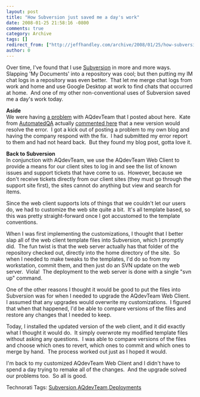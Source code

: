 ```yaml
---
layout: post
title: "How Subversion just saved me a day's work"
date: 2008-01-25 21:58:16 -0800
comments: true
category: Archive
tags: []
redirect_from: ["http://jeffhandley.com/archive/2008/01/25/how-subversion-just-saved-me-a-days-work.aspx"].aspx
author: 0
---
```

<!-- more -->
<p>Over time, I've found that I use <a href="http://subversion.tigris.org/" target="_blank">Subversion</a> in more and more ways.  Slapping 'My Documents' into a repository was cool; but then putting my IM chat logs in a repository was even better.  That let me merge chat logs from work and home and use Google Desktop at work to find chats that occurred at home.  And one of my other non-conventional uses of Subversion saved me a day's work today.</p>  <p><strong>Aside     <br /></strong>We were having <a href="http://blog.jeffhandley.com/archive/2008/01/14/aqdevteam---crash-editing-permissions.aspx" target="_blank">a problem</a> with AQdevTeam that I posted about here.  Kate from <a href="http://www.automatedqa.com/" target="_blank">AutomatedQA</a> actually <a href="http://blog.jeffhandley.com/archive/2008/01/14/aqdevteam---crash-editing-permissions.aspx#62" target="_blank">commented here</a> that a new version would resolve the error.  I got a kick out of posting a problem to my own blog and having the company respond with the fix.  I had submitted my error report to them and had not heard back.  But they found my blog post, gotta love it.</p>  <p><strong>Back to Subversion</strong>    <br />In conjunction with AQdevTeam, we use the AQdevTeam Web Client to provide a means for our client sites to log in and see the list of known issues and support tickets that have come to us.  However, because we don't receive tickets directly from our client sites (they must go through the support site first), the sites cannot do anything but view and search for items.</p>  <p>Since the web client supports lots of things that we couldn't let our users do, we had to customize the web site quite a bit.  It's all template based, so this was pretty straight-forward once I got accustomed to the template conventions.</p>  <p>When I was first implementing the customizations, I thought that I better slap all of the web client template files into Subversion, which I promptly did.  The fun twist is that the web server actually has that folder of the repository checked out, directly into the home directory of the site.  So when I needed to make tweaks to the templates, I'd do so from my workstation, commit them, and then just do an SVN update on the web server.  Viola!  The deployment to the web server is done with a single "svn up" command.</p>  <p>One of the other reasons I thought it would be good to put the files into Subversion was for when I needed to upgrade the AQdevTeam Web Client.  I assumed that any upgrades would overwrite my customizations.  I figured that when that happened, I'd be able to compare versions of the files and restore any changes that I needed to keep.</p>  <p>Today, I installed the updated version of the web client, and it did exactly what I thought it would do.  It simply overwrote my modified template files without asking any questions.  I was able to compare versions of the files and choose which ones to revert, which ones to commit and which ones to merge by hand.  The process worked out just as I hoped it would.</p>  <p>I'm back to my customized AQdevTeam Web Client and I didn't have to spend a day trying to remake all of the changes.  And the upgrade solved our problems too.  So all is good.</p>  <div class="wlWriterSmartContent" id="scid:0767317B-992E-4b12-91E0-4F059A8CECA8:e2f97c5f-10ae-42fa-a4ba-ccf1fc6d025a" style="padding-right: 0px; display: inline; padding-left: 0px; padding-bottom: 0px; margin: 0px; padding-top: 0px">Technorati Tags: <a href="http://technorati.com/tags/Subversion" rel="tag">Subversion</a>,<a href="http://technorati.com/tags/AQdevTeam" rel="tag">AQdevTeam</a>,<a href="http://technorati.com/tags/Deployments" rel="tag">Deployments</a></div>

